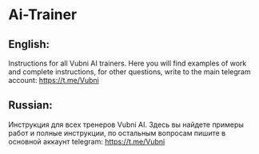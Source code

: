 # Ai-Trainer
## English:
Instructions for all Vubni AI trainers. Here you will find examples of work and complete instructions, for other questions, write to the main telegram account: https://t.me/Vubni
## Russian:
Инструкция для всех тренеров Vubni AI. Здесь вы найдете примеры работ и полные инструкции, по остальным вопросам пишите в основной аккаунт telegram: https://t.me/Vubni

